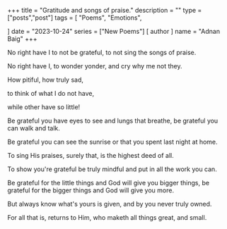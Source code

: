 +++
title = "Gratitude and songs of praise."
description = ""
type = ["posts","post"]
tags = [
    "Poems",
    "Emotions",
    
]
date = "2023-10-24"
series = ["New Poems"]
[ author ]
  name = "Adnan Baig"
+++


No right have I to not be grateful, to not sing the songs of praise.

No right have I, to wonder yonder, and cry why me not they.

How pitiful, how truly sad,

to think of what I do not have,

while other have so little!

Be grateful you have eyes to see and lungs that breathe, be grateful you can walk and talk.

Be grateful you can see the sunrise or that you spent last night at home.

To sing His praises, surely that, is the highest deed of all.

To show you're grateful be truly mindful and put in all the work you can.

Be grateful for the little things and God will give you bigger things,
be grateful for the bigger things and God will give you more.

But always know what's yours is given, and by you never truly owned.

For all that is, returns to Him, who maketh all things great, and small.
